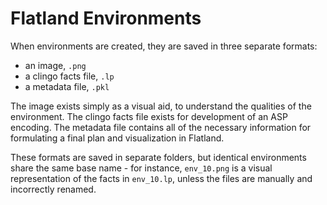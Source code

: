 # Flatland Environments

When environments are created, they are saved in three separate formats:
* an image, `.png`
* a clingo facts file, `.lp`
* a metadata file, `.pkl`

The image exists simply as a visual aid, to understand the qualities of the environment. The clingo facts file exists for development of an ASP encoding. The metadata file contains all of the necessary information for formulating a final plan and visualization in Flatland.

These formats are saved in separate folders, but identical environments share the same base name - for instance, `env_10.png` is a visual representation of the facts in `env_10.lp`, unless the files are manually and incorrectly renamed.
